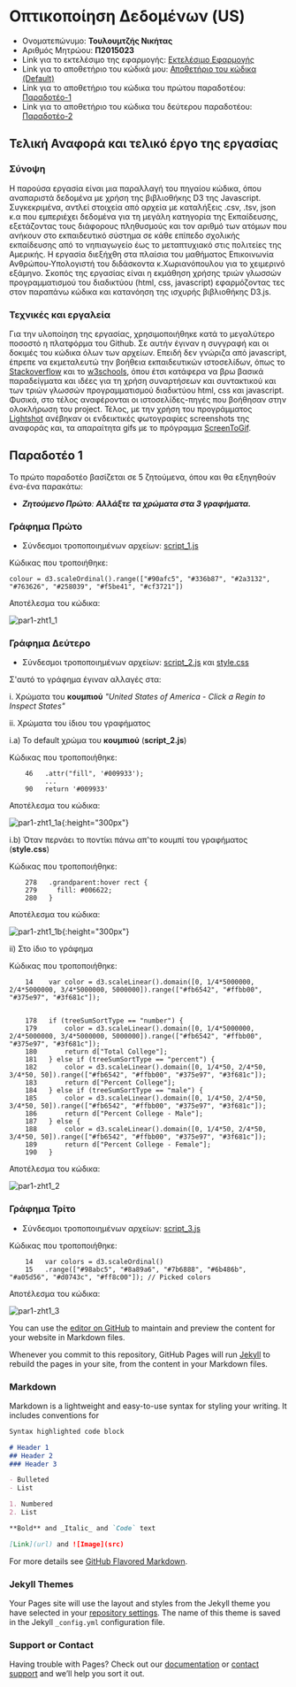 # **Οπτικοποίηση Δεδομένων (US)**

 - Ονοματεπώνυμο: **Τουλουμτζής Νικήτας**
 - Αριθμός Μητρώου: **Π2015023**
 - Link για το εκτελέσιμο της εφαρμογής: [Εκτελέσιμο Εφαρμογής](https://ntouloumtzis.github.io/D3js-US-educational-attainment/)
 - Link για το αποθετήριο του κώδικά μου: [Αποθετήριο του κώδικα (Default)](https://github.com/ntouloumtzis/D3js-US-educational-attainment/tree/gh-pages)
 - Link για το αποθετήριο του κώδικα του πρώτου παραδοτέου: [Παραδοτέο-1](https://github.com/ntouloumtzis/D3js-US-educational-attainment/tree/Παραδοτέο-1)
 - Link για το αποθετήριο του κώδικα του δεύτερου παραδοτέου: [Παραδοτέο-2](https://github.com/ntouloumtzis/D3js-US-educational-attainment/tree/Παραδοτέο-2)

## Τελική Αναφορά και τελικό έργο της εργασίας

### Σύνοψη

  Η παρούσα εργασία είναι μια παραλλαγή του πηγαίου κώδικα, όπου αναπαριστά δεδομένα με χρήση της βιβλιοθήκης D3 της Javascript. Συγκεκριμένα, αντλεί στοιχεία από αρχεία με καταλήξεις .csv, .tsv, json κ.α που εμπεριέχει δεδομένα για τη μεγάλη κατηγορία της Εκπαίδευσης, εξετάζοντας τους διάφορους πληθυσμούς και τον αριθμό των ατόμων που ανήκουν στο εκπαιδευτικό σύστημα σε κάθε επίπεδο σχολικής εκπαίδευσης από το νηπιαγωγείο έως το μεταπτυχιακό στις πολιτείες της Αμερικής. Η εργασία διεξήχθη στα πλαίσια του μαθήματος Επικοινωνία Ανθρώπου-Υπολογιστή του διδάσκοντα κ.Χωριανόπουλου για το χειμερινό εξάμηνο. Σκοπός της εργασίας είναι η εκμάθηση χρήσης τριών γλωσσών προγραμματισμού του διαδικτύου (html, css, javascript) εφαρμόζοντας τες στον παραπάνω κώδικα και κατανόηση της ισχυρής βιβλιοθήκης D3.js.

### Τεχνικές και εργαλεία

Για την υλοποίηση της εργασίας, χρησιμοποιήθηκε κατά το μεγαλύτερο ποσοστό η πλατφόρμα του Github. Σε αυτήν έγιναν η συγγραφή και οι δοκιμές του κώδικα όλων των αρχείων. Επειδή δεν γνώριζα από javascript, έπρεπε να εκμεταλευτώ την βοήθεια εκπαιδευτικών ιστοσελίδων, όπως το [Stackoverflow](https://stackoverflow.com/) και το [w3schools](https://www.w3schools.com/), όπου έτσι κατάφερα να βρω βασικά παραδείγματα και ιδέες για τη χρήση συναρτήσεων και συντακτικού και των τριών γλωσσών προγραμματισμού διαδικτύου html, css και javascript. Φυσικά, στο τέλος αναφέρονται οι ιστοσελίδες-πηγές που βοήθησαν στην ολοκλήρωση του project. Τέλος, με την χρήση του προγράμματος [Lightshot](https://app.prntscr.com/en/index.html) ανέβηκαν οι ενδεικτικές φωτογραφίες screenshots της αναφοράς και, τα απαραίτητα gifs με το πρόγραμμα [ScreenToGif](https://www.screentogif.com/).

## Παραδοτέο 1

Το πρώτο παραδοτέο βασίζεται σε 5 ζητούμενα, όπου και θα εξηγηθούν ένα-ένα παρακάτω:

 - _**Ζητούμενο Πρώτο**:  **Αλλάξτε τα χρώματα στα 3 γραφήματα.**_

### Γράφημα Πρώτο

   - Σύνδεσμοι τροποποιημένων αρχείων: [script_1.js](https://github.com/ntouloumtzis/D3js-US-educational-attainment/blob/gh-pages/assets/scripts/script_1.js)

 Κώδικας που τροποιήθηκε:

```
colour = d3.scaleOrdinal().range(["#90afc5", "#336b87", "#2a3132", "#763626", "#258039", "#f5be41", "#cf3721"])
```

 Αποτέλεσμα του κώδικα:

 ![par1-zht1_1](par1-zht1_1.png)
 
### Γράφημα Δεύτερο

   - Σύνδεσμοι τροποποιημένων αρχείων: [script_2.js](https://github.com/ntouloumtzis/D3js-US-educational-attainment/blob/gh-pages/assets/scripts/script_2.js) και [style.css](https://github.com/ntouloumtzis/D3js-US-educational-attainment/blob/gh-pages/assets/stylesheets/style.css)

 Σ'αυτό το γράφημα έγιναν αλλαγές στα:

 i. Xρώματα του **κουμπιού** _"United States of America - Click a Regin to Inspect States"_

 ii. Xρώματα του ίδιου του γραφήματος

 i.a) Το default χρώμα του **κουμπιού** (**script_2.js**)

 Κώδικας που τροποποιήθηκε:

```
    46   .attr("fill", '#009933');
         ...
    90   return '#009933'
```

 Αποτέλεσμα του κώδικα:

 ![par1-zht1_1a](par1-zht1_ia.png){:height="300px"}

 
 i.b) Όταν περνάει το ποντίκι πάνω απ'το κουμπί του γραφήματος (**style.css**)

 Κώδικας που τροποποιήθηκε:

```
    278   .grandparent:hover rect {
    279     fill: #006622;
    280   }
```

 Αποτέλεσμα του κώδικα:

 ![par1-zht1_1b](par1-zht1_ib.gif){:height="300px"}

 ii) Στο ίδιο το γράφημα

 Κώδικας που τροποποιήθηκε:

```
    14    var color = d3.scaleLinear().domain([0, 1/4*5000000, 2/4*5000000, 3/4*5000000, 5000000]).range(["#fb6542", "#ffbb00", "#375e97", "#3f681c"]);


    178   if (treeSumSortType == "number") {
    179       color = d3.scaleLinear().domain([0, 1/4*5000000, 2/4*5000000, 3/4*5000000, 5000000]).range(["#fb6542", "#ffbb00", "#375e97", "#3f681c"]);
    180       return d["Total College"];
    181   } else if (treeSumSortType == "percent") {
    182       color = d3.scaleLinear().domain([0, 1/4*50, 2/4*50, 3/4*50, 50]).range(["#fb6542", "#ffbb00", "#375e97", "#3f681c"]);
    183       return d["Percent College"];
    184   } else if (treeSumSortType == "male") {
    185       color = d3.scaleLinear().domain([0, 1/4*50, 2/4*50, 3/4*50, 50]).range(["#fb6542", "#ffbb00", "#375e97", "#3f681c"]);
    186       return d["Percent College - Male"];
    187   } else {
    188       color = d3.scaleLinear().domain([0, 1/4*50, 2/4*50, 3/4*50, 50]).range(["#fb6542", "#ffbb00", "#375e97", "#3f681c"]);
    189       return d["Percent College - Female"];
    190   }
```

 Αποτέλεσμα του κώδικα:

 ![par1-zht1_2](par1-zht1_2.gif)


### Γράφημα Τρίτο

   - Σύνδεσμοι τροποποιημένων αρχείων: [script_3.js](https://github.com/ntouloumtzis/D3js-US-educational-attainment/blob/gh-pages/assets/scripts/script_3.js)

 Κώδικας που τροποποιήθηκε:

```
    14   var colors = d3.scaleOrdinal()
    15   .range(["#98abc5", "#8a89a6", "#7b6888", "#6b486b", "#a05d56", "#d0743c", "#ff8c00"]); // Picked colors
```

 Αποτέλεσμα του κώδικα:

 ![par1-zht1_3](par1-zht1_3.png)

You can use the [editor on GitHub](https://github.com/ntouloumtzis/HCI-Report/edit/master/README.md) to maintain and preview the content for your website in Markdown files.

Whenever you commit to this repository, GitHub Pages will run [Jekyll](https://jekyllrb.com/) to rebuild the pages in your site, from the content in your Markdown files.

### Markdown

Markdown is a lightweight and easy-to-use syntax for styling your writing. It includes conventions for

```markdown
Syntax highlighted code block

# Header 1
## Header 2
### Header 3

- Bulleted
- List

1. Numbered
2. List

**Bold** and _Italic_ and `Code` text

[Link](url) and ![Image](src)
```

For more details see [GitHub Flavored Markdown](https://guides.github.com/features/mastering-markdown/).

### Jekyll Themes

Your Pages site will use the layout and styles from the Jekyll theme you have selected in your [repository settings](https://github.com/ntouloumtzis/HCI-Report/settings). The name of this theme is saved in the Jekyll `_config.yml` configuration file.

### Support or Contact

Having trouble with Pages? Check out our [documentation](https://help.github.com/categories/github-pages-basics/) or [contact support](https://github.com/contact) and we’ll help you sort it out.
